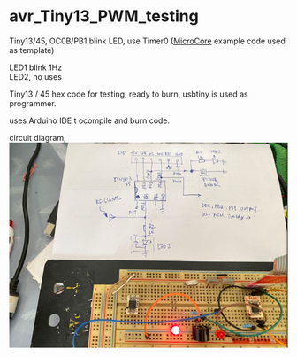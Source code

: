 # avr_Tiny13_PWM_testing
Tiny13/45, OC0B/PB1 blink LED, use Timer0 ([MicroCore](https://github.com/MCUdude/MicroCore/tree/master/avr/libraries/AVR_examples/examples/Blink_using_Timer0) example code used as template)

LED1 blink 1Hz  
LED2, no uses

Tiny13 / 45 hex code for testing, ready to burn, usbtiny is used as programmer.  

uses Arduino IDE t ocompile and burn code.  

circuit diagram,  
![PB1_blink_test.JPG](PB1_blink_test.JPG) 
